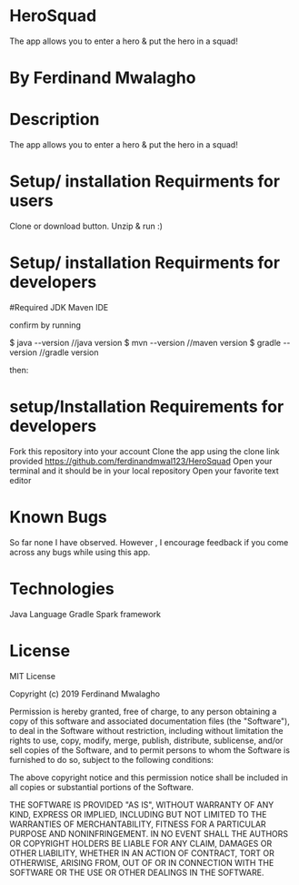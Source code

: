 # HeroSquad
The app allows you to enter a hero & put the hero in a squad!

# By Ferdinand Mwalagho

# Description
The app allows you to enter a hero & put the hero in a squad!


# Setup/ installation Requirments for users
Clone or download button.
Unzip & run :)

# Setup/ installation Requirments for developers
#Required
JDK
Maven
IDE

confirm by running

$ java --version       //java version
$ mvn --version        //maven version
$ gradle --version     //gradle version

then:

# setup/Installation Requirements for developers
Fork this repository into your account
Clone the app using the clone link provided https://github.com/ferdinandmwal123/HeroSquad
Open your terminal and it should be in your local repository
Open your favorite text editor

# Known Bugs
So far none I have observed. However , I encourage feedback if you come across any bugs while using this app.

# Technologies
Java Language
Gradle
Spark framework




# License
MIT License

Copyright (c) 2019 Ferdinand Mwalagho

Permission is hereby granted, free of charge, to any person obtaining a copy of this software and associated documentation files (the "Software"), to deal in the Software without restriction, including without limitation the rights to use, copy, modify, merge, publish, distribute, sublicense, and/or sell copies of the Software, and to permit persons to whom the Software is furnished to do so, subject to the following conditions:

The above copyright notice and this permission notice shall be included in all copies or substantial portions of the Software.

THE SOFTWARE IS PROVIDED "AS IS", WITHOUT WARRANTY OF ANY KIND, EXPRESS OR IMPLIED, INCLUDING BUT NOT LIMITED TO THE WARRANTIES OF MERCHANTABILITY, FITNESS FOR A PARTICULAR PURPOSE AND NONINFRINGEMENT. IN NO EVENT SHALL THE AUTHORS OR COPYRIGHT HOLDERS BE LIABLE FOR ANY CLAIM, DAMAGES OR OTHER LIABILITY, WHETHER IN AN ACTION OF CONTRACT, TORT OR OTHERWISE, ARISING FROM, OUT OF OR IN CONNECTION WITH THE SOFTWARE OR THE USE OR OTHER DEALINGS IN THE SOFTWARE.
